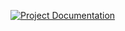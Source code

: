 [![Project Documentation](https://github.com/LearnCode801/Flight-Fare-Predictor-App/blob/main/Screenshot%202024-10-30%20125817.png)](https://github.com/LearnCode801/Flight-Fare-Predictor-App/blob/main/Report.pdf)
